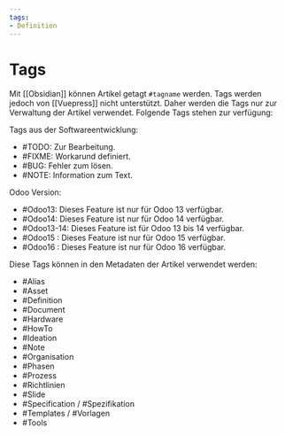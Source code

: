 ```yaml
---
tags:
- Definition
---
```

# Tags

Mit [[Obsidian]] können Artikel getagt `#tagname` werden. Tags werden jedoch von [[Vuepress]] nicht unterstützt. Daher werden die Tags nur zur Verwaltung der Artikel verwendet. Folgende Tags stehen zur verfügung:

Tags aus der Softwareentwicklung:

* #TODO: Zur Bearbeitung.
* #FIXME: Workarund definiert.
* #BUG: Fehler zum lösen.
* #NOTE: Information zum Text.

Odoo Version:

* #Odoo13: Dieses Feature ist nur für Odoo 13 verfügbar.
* #Odoo14: Dieses Feature ist nur für Odoo 14 verfügbar.
* #Odoo13-14: Dieses Feature ist für Odoo 13 bis 14 verfügbar.
* #Odoo15 : Dieses Feature ist nur für Odoo 15 verfügbar.
* #Odoo16 : Dieses Feature ist nur für Odoo 16 verfügbar.

Diese Tags können in den Metadaten der Artikel verwendet werden:

* #Alias 
* #Asset 
* #Definition 
* #Document 
* #Hardware 
* #HowTo
* #Ideation 
* #Note 
* #Organisation 
* #Phasen 
* #Prozess 
* #Richtlinien 
* #Slide 
* #Specification / #Spezifikation 
* #Templates / #Vorlagen 
* #Tools 